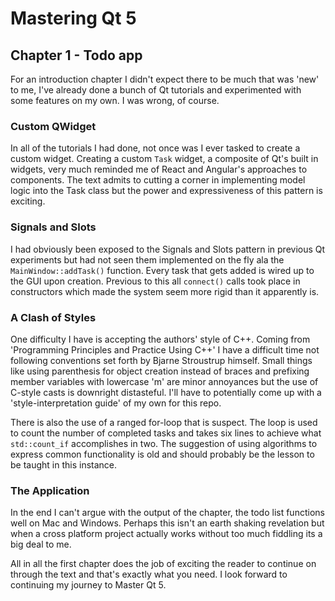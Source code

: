 # Mastering Qt 5

## Chapter 1 - Todo app

For an introduction chapter I didn't expect there to be much that was 'new' to me, I've already done a bunch of Qt tutorials and experimented with some features on my own. I was wrong, of course.

### Custom QWidget

In all of the tutorials I had done, not once was I ever tasked to create a custom widget. Creating a custom `Task` widget, a composite of Qt's built in widgets, very much reminded me of React and Angular's approaches to components. The text admits to cutting a corner in implementing model logic into the Task class but the power and expressiveness of this pattern is exciting.

### Signals and Slots

I had obviously been exposed to the Signals and Slots pattern in previous Qt experiments but had not seen them implemented on the fly ala the `MainWindow::addTask()` function. Every task that gets added is wired up to the GUI upon creation. Previous to this all `connect()` calls took place in constructors which made the system seem more rigid than it apparently is.

### A Clash of Styles

One difficulty I have is accepting the authors' style of C++. Coming from 'Programming Principles and Practice Using C++' I have a difficult time not following conventions set forth by Bjarne Stroustrup himself. Small things like using parenthesis for object creation instead of braces and prefixing member variables with lowercase 'm' are minor annoyances but the use of C-style casts is downright distasteful. I'll have to potentially come up with a 'style-interpretation guide' of my own for this repo.

There is also the use of a ranged for-loop that is suspect. The loop is used to count the number of completed tasks and takes six lines to achieve what `std::count_if` accomplishes in two. The suggestion of using algorithms to express common functionality is old and should probably be the lesson to be taught in this instance.

### The Application

In the end I can't argue with the output of the chapter, the todo list functions well on Mac and Windows. Perhaps this isn't an earth shaking revelation but when a cross platform project actually works without too much fiddling its a big deal to me.

All in all the first chapter does the job of exciting the reader to continue on through the text and that's exactly what you need. I look forward to continuing my journey to Master Qt 5.
